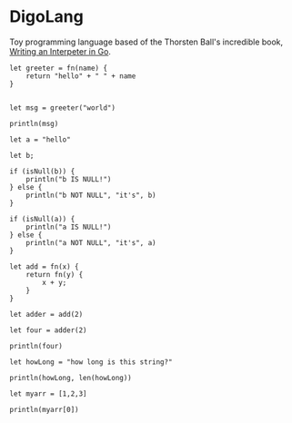 # DigoLang

Toy programming language based of the Thorsten Ball's incredible book, [Writing an Interpeter in Go](https://interpreterbook.com).

```
let greeter = fn(name) {
    return "hello" + " " + name
}


let msg = greeter("world")

println(msg)

let a = "hello"

let b;

if (isNull(b)) {
    println("b IS NULL!")
} else {
    println("b NOT NULL", "it's", b)
}

if (isNull(a)) {
    println("a IS NULL!")
} else {
    println("a NOT NULL", "it's", a)
}

let add = fn(x) {
    return fn(y) {
        x + y;
    }
}

let adder = add(2)

let four = adder(2)

println(four)

let howLong = "how long is this string?"

println(howLong, len(howLong))

let myarr = [1,2,3]

println(myarr[0])



```